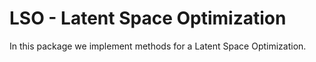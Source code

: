 # LSO - Latent Space Optimization 

In this package we implement methods for a Latent Space Optimization.